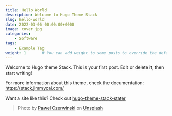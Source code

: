 ```yaml
---
title: Hello World
description: Welcome to Hugo Theme Stack
slug: hello-world
date: 2022-03-06 00:00:00+0000
image: cover.jpg
categories:
    - Software
tags:
    - Example Tag
weight: 1       # You can add weight to some posts to override the default sorting (date descending)
---
```


Welcome to Hugo theme Stack. This is your first post. Edit or delete it, then start writing!

For more information about this theme, check the documentation: https://stack.jimmycai.com/

Want a site like this? Check out [hugo-theme-stack-stater](https://github.com/CaiJimmy/hugo-theme-stack-starter)

> Photo by [Pawel Czerwinski](https://unsplash.com/@pawel_czerwinski) on [Unsplash](https://unsplash.com/)